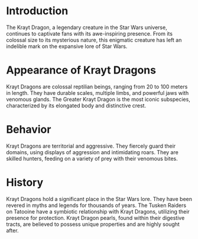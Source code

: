 # Introduction
The Krayt Dragon, a legendary creature in the Star Wars universe, continues to captivate fans with its awe-inspiring presence.
From its colossal size to its mysterious nature, this enigmatic creature has left an indelible mark on the expansive lore of Star Wars.

# Appearance of Krayt Dragons
Krayt Dragons are colossal reptilian beings, ranging from 20 to 100 meters in length.
They have durable scales, multiple limbs, and powerful jaws with venomous glands.
The Greater Krayt Dragon is the most iconic subspecies, characterized by its elongated body and distinctive crest.



# Behavior
Krayt Dragons are territorial and aggressive.
They fiercely guard their domains, using displays of aggression and intimidating roars.
They are skilled hunters, feeding on a variety of prey with their venomous bites.



# History
Krayt Dragons hold a significant place in the Star Wars lore.
They have been revered in myths and legends for thousands of years.
The Tusken Raiders on Tatooine have a symbiotic relationship with Krayt Dragons, utilizing their presence for protection.
Krayt Dragon pearls, found within their digestive tracts, are believed to possess unique properties and are highly sought after.